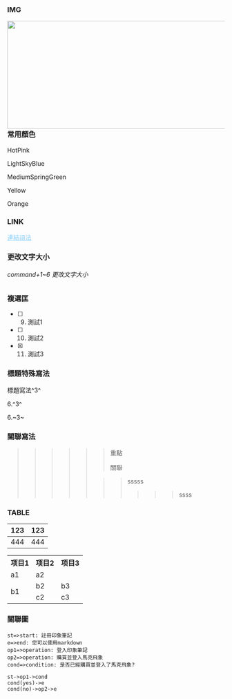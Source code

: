 ### IMG

<img src = "image/.png" height = "250" width="1000" align = "left" />

![]()



### 常用顏色



 <font color="MediumSpringGreen"></font>

HotPink

LightSkyBlue

MediumSpringGreen

Yellow

Orange

### LINK



 <a href = "" style ="color:LightSkyBlue">連結語法</a>  



### 更改文字大小



###### command+1~6 更改文字大小

### 複選匡



- [ ] 9. 測試1
- [ ] 10. 測試2
- [x] 11. 測試3



### 標題特殊寫法



標題寫法^3^

6.^3^

6.~3~

### 關聯寫法



> > > > > > 重點
> > > > > >
> > > > > > 關聯
> > > > >
> > > > > > > sssss
> > > > > > >
> > > > > > > > > > ssss



### TABLE



| 123  | 123  |
| ---- | ---- |
| 444  | 444  |



<table>
  <tr>
    <th>项目1</th>
    <th>项目2</th>
    <th>项目3</th>
  </tr>
  <tr>
    <td>a1</td>
    <td colspan="2">a2</td>
  </tr>
  <tr>
    <td rowspan="2">b1</td>
    <td>b2</td>
    <td>b3</td>
  </tr>
  <tr>
    <td>c2</td>
    <td>c3</td>
  </tr>
</table>


### 關聯圖

```flow
st=>start: 註冊印象筆記
e=>end: 您可以使用markdown
op1=>operation: 登入印象筆記
op2=>operation: 購買並登入馬克飛象
cond=>condition: 是否已經購買並登入了馬克飛象?

st->op1->cond
cond(yes)->e
cond(no)->op2->e
```





